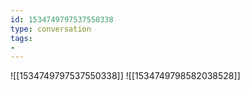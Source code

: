 ```yaml
---
id: 1534749797537550338
type: conversation
tags:
- 
---
```

![[1534749797537550338]]
![[1534749798582038528]]

